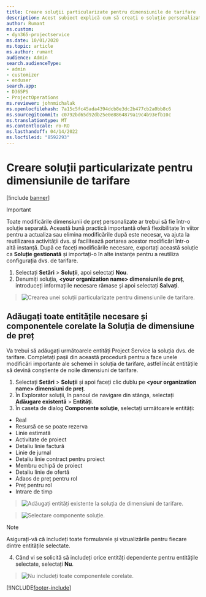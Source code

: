 ```yaml
---
title: Creare soluții particularizate pentru dimensiunile de tarifare
description: Acest subiect explică cum să creați o soluție personalizată atunci când creați dimensiuni de tarifare personalizate.
author: Rumant
ms.custom:
- dyn365-projectservice
ms.date: 10/01/2020
ms.topic: article
ms.author: rumant
audience: Admin
search.audienceType:
- admin
- customizer
- enduser
search.app:
- D365PS
- ProjectOperations
ms.reviewer: johnmichalak
ms.openlocfilehash: 7a15c5fc45ada4394dcb8e3dc2b477cb2a0bb8c6
ms.sourcegitcommit: c0792bd65d92db25e0e8864879a19c4b93efb10c
ms.translationtype: MT
ms.contentlocale: ro-RO
ms.lasthandoff: 04/14/2022
ms.locfileid: "8592293"
---
```

# <a name="create-custom-solutions-for-pricing-dimensions"></a>Creare soluții particularizate pentru dimensiunile de tarifare

[!include [banner](../includes/psa-now-project-operations.md)]

> [!IMPORTANT]
> Toate modificările dimensiunii de preț personalizate ar trebui să fie într-o soluție separată. Această bună practică importantă oferă flexibilitate în viitor pentru a actualiza sau elimina modificările după este necesar, va ajuta la reutilizarea activității dvs. și facilitează portarea acestor modificări într-o altă instanță. După ce faceți modificările necesare, exportați această soluție ca **Soluție gestionată** și importați-o în alte instanțe pentru a reutiliza configurația dvs. de tarifare.

1. Selectați **Setări** > **Soluții**, apoi selectați **Nou**. 
2. Denumiți soluția, **\<your organization name> dimensiunile de preț**, introduceți informațiile necesare rămase și apoi selectați **Salvați**.

> ![Crearea unei soluții particularizate pentru dimensiunile de tarifare.](media/Creation-of-custom-pricing-dimension-solution.PNG)
  
## <a name="add-all-required-entities-and-related-components-to-the-pricing-dimension-solution"></a>Adăugați toate entitățile necesare și componentele corelate la Soluția de dimensiune de preț
Va trebui să adăugați următoarele entități Project Service la soluția dvs. de tarifare. Completați pașii din această procedură pentru a face unele modificări importante ale schemei în soluția de tarifare, astfel încât entitățile să devină conștiente de noile dimensiuni de tarifare.

1. Selectați **Setări** > **Soluții** și apoi faceți clic dublu pe **\<your organization name> dimensiuni de preț**. 
2. În Explorator soluții, în panoul de navigare din stânga, selectați **Adăugare existentă** > **Entități**.
3. În caseta de dialog **Componente soluție**, selectați următoarele entități:

- Real
- Resursă ce se poate rezerva
- Linie estimată
- Activitate de proiect
- Detaliu linie factură
- Linie de jurnal
- Detaliu linie contract pentru proiect
- Membru echipă de proiect
- Detaliu linie de ofertă
- Adaos de preț pentru rol
- Preț pentru rol 
- Intrare de timp 

> ![Adăugați entități existente la soluția de dimensiuni de tarifare.](media/Existing-entities-to-PD-solution.png)

> ![Selectare componente soluție.](media/Dimension-Components.png)

> [!NOTE]
> Asigurați-vă că includeți toate formularele și vizualizările pentru fiecare dintre entitățile selectate.

4. Când vi se solicită să includeți orice entități dependente pentru entitățile selectate, selectați **Nu**.

> ![Nu includeți toate componentele corelate.](media/Do-not-include-required.png)




[!INCLUDE[footer-include](../includes/footer-banner.md)]

